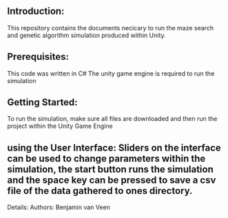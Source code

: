 ## Introduction:
This repository contains the documents necicary to run the maze search and genetic algorithm simulation produced within Unity.

## Prerequisites:
This code was written in C#
The unity game engine is required to run the simulation

## Getting Started:
To run the simulation, make sure all files are downloaded and then run the project within the Unity Game Engine

## using the User Interface: Sliders on the interface can be used to change parameters within the simulation, the start button runs the simulation and the space key can be pressed to save a csv file of the data gathered to ones directory.

Details:
Authors: Benjamin van Veen
